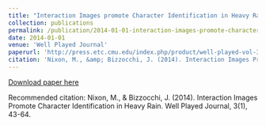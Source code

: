 ```yaml
---
title: "Interaction Images promote Character Identification in Heavy Rain"
collection: publications
permalink: /publication/2014-01-01-interaction-images-promote-character-identification-in-heavy-rain
date: 2014-01-01
venue: 'Well Played Journal'
paperurl: 'http://press.etc.cmu.edu/index.php/product/well-played-vol-3-no-1/'
citation: 'Nixon, M., &amp; Bizzocchi, J. (2014). Interaction Images Promote Character Identification in Heavy Rain. Well Played Journal, 3(1), 43-64.'
---
```


<a href='http://press.etc.cmu.edu/index.php/product/well-played-vol-3-no-1/'>Download paper here</a>

Recommended citation: Nixon, M., & Bizzocchi, J. (2014). Interaction Images Promote Character Identification in Heavy Rain. Well Played Journal, 3(1), 43-64.